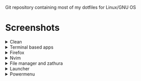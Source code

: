 Git repository containing most of my dotfiles for Linux/GNU OS

# Screenshots
<details>
  <summary>Clean</summary>
  
![Clean](img/clean.png)
</details>

<details>
  <summary>Terminal based apps</summary>
  
![Terminal based apps](img/tui.png)
</details>

<details>
  <summary>Firefox</summary>
  
![Firefox](img/firefox.png)
</details>

<details>
  <summary>Nvim</summary>
  
![Nvim](img/nvim.png)
</details>

<details>
  <summary>File manager and zathura</summary>
  
![lf and zathura](img/lf_zathura.png)
</details>

<details>
  <summary>Launcher</summary>
  
![appsmenu](img/appsmenu.png)
</details>

<details>
  <summary>Powermenu</summary>
  
![powermenu](img/powermenu.png)
</details>

